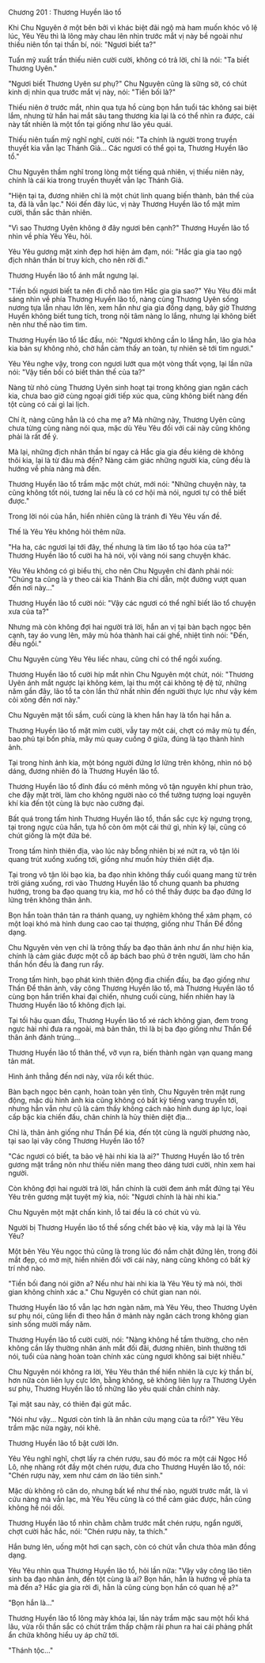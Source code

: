 




Chương 201 : Thương Huyền lão tổ


Khi Chu Nguyên ở một bên bởi vì khác biệt đãi ngộ mà ham muốn khóc vô lệ lúc, Yêu Yêu thì là lông mày chau lên nhìn trước mắt vị này bề ngoài như thiếu niên tồn tại thần bí, nói: "Ngươi biết ta?"

Tuấn mỹ xuất trần thiếu niên cười cười, không có trả lời, chỉ là nói: "Ta biết Thương Uyên."

"Ngươi biết Thương Uyên sư phụ?" Chu Nguyên cũng là sững sờ, có chút kinh dị nhìn qua trước mắt vị này, nói: "Tiền bối là?"

Thiếu niên ở trước mắt, nhìn qua tựa hồ cùng bọn hắn tuổi tác không sai biệt lắm, nhưng từ hắn hai mắt sâu tang thương kia lại là có thể nhìn ra được, cái này tất nhiên là một tồn tại giống như lão yêu quái.

Thiếu niên tuấn mỹ nghĩ nghĩ, cười nói: "Ta chính là người trong truyền thuyết kia vẫn lạc Thánh Giả... Các ngươi có thể gọi ta, Thương Huyền lão tổ."

Chu Nguyên thầm nghĩ trong lòng một tiếng quả nhiên, vị thiếu niên này, chính là cái kia trong truyền thuyết vẫn lạc Thánh Giả.

"Hiện tại ta, đương nhiên chỉ là một chút linh quang biến thành, bản thể của ta, đã là vẫn lạc." Nói đến đây lúc, vị này Thương Huyền lão tổ mặt mỉm cười, thần sắc thản nhiên.

"Vì sao Thương Uyên không ở đây ngươi bên cạnh?" Thương Huyền lão tổ nhìn về phía Yêu Yêu, hỏi.

Yêu Yêu gương mặt xinh đẹp hơi hiện ảm đạm, nói: "Hắc gia gia tao ngộ địch nhân thần bí truy kích, cho nên rời đi."

Thương Huyền lão tổ ánh mắt ngưng lại.

"Tiền bối ngươi biết ta nên đi chỗ nào tìm Hắc gia gia sao?" Yêu Yêu đôi mắt sáng nhìn về phía Thương Huyền lão tổ, nàng cùng Thương Uyên sống nương tựa lẫn nhau lớn lên, xem hắn như gia gia đồng dạng, bây giờ Thương Huyền không biết tung tích, trong nội tâm nàng lo lắng, nhưng lại không biết nên như thế nào tìm tìm.

Thương Huyền lão tổ lắc đầu, nói: "Ngươi không cần lo lắng hắn, lão gia hỏa kia bản sự không nhỏ, chờ hắn cảm thấy an toàn, tự nhiên sẽ tới tìm ngươi."

Yêu Yêu nghe vậy, trong con ngươi lướt qua một vòng thất vọng, lại lần nữa nói: "Vậy tiền bối có biết thân thế của ta?"

Nàng từ nhỏ cùng Thương Uyên sinh hoạt tại trong không gian ngăn cách kia, chưa bao giờ cùng ngoại giới tiếp xúc qua, cũng không biết nàng đến tột cùng có cái gì lai lịch.

Chí ít, nàng cũng hẳn là có cha mẹ a? Mà những này, Thương Uyên cũng chưa từng cùng nàng nói qua, mặc dù Yêu Yêu đối với cái này cũng không phải là rất để ý.

Mà lại, những địch nhân thần bí ngay cả Hắc gia gia đều kiêng dè không thôi kia, lại là từ đâu mà đến? Nàng cảm giác những người kia, cũng đều là hướng về phía nàng mà đến.

Thương Huyền lão tổ trầm mặc một chút, mới nói: "Những chuyện này, ta cũng không tốt nói, tương lai nếu là có cơ hội mà nói, ngươi tự có thể biết được."

Trong lời nói của hắn, hiển nhiên cũng là tránh đi Yêu Yêu vấn đề.

Thế là Yêu Yêu không hỏi thêm nữa.

"Ha ha, các ngươi lại tới đây, thế nhưng là tìm lão tổ tạo hóa của ta?" Thương Huyền lão tổ cười ha hả nói, vội vàng nói sang chuyện khác.

Yêu Yêu không có gì biểu thị, cho nên Chu Nguyên chỉ đành phải nói: "Chúng ta cũng là y theo cái kia Thánh Bia chỉ dẫn, một đường vượt quan đến nơi này..."

Thương Huyền lão tổ cười nói: "Vậy các ngươi có thể nghĩ biết lão tổ chuyện xưa của ta?"

Nhưng mà còn không đợi hai người trả lời, hắn an vị tại bàn bạch ngọc bên cạnh, tay áo vung lên, mây mù hóa thành hai cái ghế, nhiệt tình nói: "Đến, đều ngồi."

Chu Nguyên cùng Yêu Yêu liếc nhau, cũng chỉ có thể ngồi xuống.

Thương Huyền lão tổ cười híp mắt nhìn Chu Nguyên một chút, nói: "Thương Uyên ánh mắt ngược lại không kém, lại thu một cái không tệ đệ tử, những năm gần đây, lão tổ ta còn lần thứ nhất nhìn đến người thực lực như vậy kém cỏi xông đến nơi này."

Chu Nguyên mặt tối sầm, cuối cùng là khen hắn hay là tổn hại hắn a.

Thương Huyền lão tổ mặt mỉm cười, vẫy tay một cái, chợt có mây mù tụ đến, bao phủ tại bốn phía, mây mù quay cuồng ở giữa, đúng là tạo thành hình ảnh.

Tại trong hình ảnh kia, một bóng người đứng lơ lửng trên không, nhìn nó bộ dáng, đương nhiên đó là Thương Huyền lão tổ.

Thương Huyền lão tổ đỉnh đầu có mênh mông vô tận nguyên khí phun trào, che đậy mặt trời, làm cho không người nào có thể tưởng tượng loại nguyên khí kia đến tột cùng là bực nào cường đại.

Bất quá trong tấm hình Thương Huyền lão tổ, thần sắc cực kỳ ngưng trọng, tại trong ngực của hắn, tựa hồ còn ôm một cái thứ gì, nhìn kỹ lại, cũng có chút giống là một đứa bé.

Trong tấm hình thiên địa, vào lúc này bỗng nhiên bị xé nứt ra, vô tận lôi quang trút xuống xuống tới, giống như muốn hủy thiên diệt địa.

Tại trong vô tận lôi bạo kia, ba đạo nhìn không thấy cuối quang mang từ trên trời giáng xuống, rơi vào Thương Huyền lão tổ chung quanh ba phương hướng, trong ba đạo quang trụ kia, mơ hồ có thể thấy được ba đạo đứng lơ lửng trên không thân ảnh.

Bọn hắn toàn thân tản ra thánh quang, uy nghiêm không thể xâm phạm, có một loại khó mà hình dung cao cao tại thượng, giống như Thần Để đồng dạng.

Chu Nguyên vẻn vẹn chỉ là trông thấy ba đạo thân ảnh như ẩn như hiện kia, chính là cảm giác được một cỗ áp bách bao phủ ở trên người, làm cho hắn thần hồn đều là đang run rẩy.

Trong tấm hình, bạo phát kinh thiên động địa chiến đấu, ba đạo giống như Thần Để thân ảnh, vây công Thương Huyền lão tổ, mà Thương Huyền lão tổ cùng bọn hắn triển khai đại chiến, nhưng cuối cùng, hiển nhiên hay là Thương Huyền lão tổ không địch lại.

Tại tối hậu quan đầu, Thương Huyền lão tổ xé rách không gian, đem trong ngực hài nhi đưa ra ngoài, mà bản thân, thì là bị ba đạo giống như Thần Để thân ảnh đánh trúng...

Thương Huyền lão tổ thân thể, vỡ vụn ra, biến thành ngàn vạn quang mang tản mát.

Hình ảnh thẳng đến nơi này, vừa rồi kết thúc.

Bàn bạch ngọc bên cạnh, hoàn toàn yên tĩnh, Chu Nguyên trên mặt rung động, mặc dù hình ảnh kia cũng không có bất kỳ tiếng vang truyền tới, nhưng hắn vẫn như cũ là cảm thấy không cách nào hình dung áp lực, loại cấp bậc kia chiến đấu, chân chính là hủy thiên diệt địa...

Chỉ là, thân ảnh giống như Thần Để kia, đến tột cùng là người phương nào, tại sao lại vây công Thương Huyền lão tổ?

"Các ngươi có biết, ta bảo vệ hài nhi kia là ai?" Thương Huyền lão tổ trên gương mặt trắng nõn như thiếu niên mang theo dáng tươi cười, nhìn xem hai người.

Còn không đợi hai người trả lời, hắn chính là cười đem ánh mắt đứng tại Yêu Yêu trên gương mặt tuyệt mỹ kia, nói: "Ngươi chính là hài nhi kia."

Chu Nguyên một mặt chấn kinh, lỗ tai đều là có chút vù vù.

Người bị Thương Huyền lão tổ thề sống chết bảo vệ kia, vậy mà lại là Yêu Yêu?

Một bên Yêu Yêu ngọc thủ cũng là trong lúc đó nắm chặt đứng lên, trong đôi mắt đẹp, có mờ mịt, hiển nhiên đối với cái này, nàng cũng không có bất kỳ trí nhớ nào.

"Tiền bối đang nói giỡn a? Nếu như hài nhi kia là Yêu Yêu tỷ mà nói, thời gian không chính xác a." Chu Nguyên có chút gian nan nói.

Thương Huyền lão tổ vẫn lạc hơn ngàn năm, mà Yêu Yêu, theo Thương Uyên sư phụ nói, cũng liền đi theo hắn ở mảnh này ngăn cách trong không gian sinh sống mười mấy năm.

Thương Huyền lão tổ cười cười, nói: "Nàng không hề tầm thường, cho nên không cần lấy thường nhân ánh mắt đối đãi, đương nhiên, bình thường tới nói, tuổi của nàng hoàn toàn chính xác cùng ngươi không sai biệt nhiều."

Chu Nguyên nói không ra lời, Yêu Yêu thân thế hiển nhiên là cực kỳ thần bí, hơn nữa còn liên lụy cực lớn, bằng không, sẽ không liên lụy ra Thương Uyên sư phụ, Thương Huyền lão tổ những lão yêu quái chân chính này.

Tại mặt sau này, có thiên đại gút mắc.

"Nói như vậy... Ngươi còn tính là ân nhân cứu mạng của ta rồi?" Yêu Yêu trầm mặc nửa ngày, nói khẽ.

Thương Huyền lão tổ bật cười lớn.

Yêu Yêu nghĩ nghĩ, chợt lấy ra chén rượu, sau đó móc ra một cái Ngọc Hồ Lô, nhẹ nhàng rót đầy một chén rượu, đưa cho Thương Huyền lão tổ, nói: "Chén rượu này, xem như cám ơn lão tiên sinh."

Mặc dù không rõ căn do, nhưng bất kể như thế nào, người trước mắt, là vì cứu nàng mà vẫn lạc, mà Yêu Yêu cũng là có thể cảm giác được, hắn cũng không hề nói dối.

Thương Huyền lão tổ nhìn chằm chằm trước mắt chén rượu, ngẩn người, chợt cười hắc hắc, nói: "Chén rượu này, ta thích."

Hắn bưng lên, uống một hơi cạn sạch, còn có chút vẫn chưa thỏa mãn đồng dạng.

Yêu Yêu nhìn qua Thương Huyền lão tổ, hỏi lần nữa: "Vậy vây công lão tiên sinh ba đạo nhân ảnh, đến tột cùng là ai? Bọn hắn, hẳn là hướng về phía ta mà đến a? Hắc gia gia rời đi, hẳn là cũng cùng bọn hắn có quan hệ a?"

"Bọn hắn là..."

Thương Huyền lão tổ lông mày khóa lại, lần này trầm mặc sau một hồi khá lâu, vừa rồi thần sắc có chút trầm thấp chậm rãi phun ra hai cái phảng phất ẩn chứa không hiểu uy áp chữ tới.

"Thánh tộc..."




